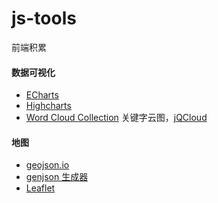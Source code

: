 # js-tools

前端积累

#### 数据可视化

- [ECharts](https://echarts.apache.org/zh/index.html)
- [Highcharts](https://www.highcharts.com/)
- [Word Cloud Collection](https://github.com/topics/word-cloud) 关键字云图，[jQCloud](https://github.com/mistic100/jQCloud)

#### 地图

- [geojson.io](http://geojson.io/)
- [genjson 生成器](http://datav.aliyun.com/tools/atlas/)
- [Leaflet](https://github.com/Leaflet/Leaflet) 
